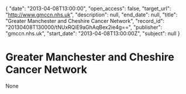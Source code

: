 {
  "date": "2013-04-08T13:00:00", 
  "open_access": false, 
  "target_url": "http://www.gmccn.nhs.uk", 
  "description": null, 
  "end_date": null, 
  "title": "Greater Manchester and Cheshire Cancer Network", 
  "record_id": "20130408T130000/tNUxRQiE9aGhAqBex2ie4g==", 
  "publisher": "gmccn.nhs.uk", 
  "start_date": "2013-04-08T13:00:00Z", 
  "subject": null
}

# Greater Manchester and Cheshire Cancer Network

None